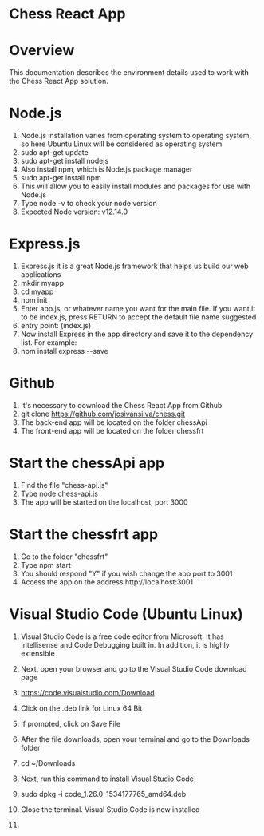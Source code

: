 # Chess React App

# Overview
This documentation describes the environment details used to work with the Chess React App solution.

# Node.js
1. Node.js installation varies from operating system to operating system, so here Ubuntu Linux will be considered as operating system
2. sudo apt-get update
3. sudo apt-get install nodejs
4. Also install npm, which is Node.js package manager
5. sudo apt-get install npm
6. This will allow you to easily install modules and packages for use with Node.js
7. Type node -v to check your node version
8. Expected Node version: v12.14.0

# Express.js
1. Express.js it is a great Node.js framework that helps us build our web applications
2. mkdir myapp
3. cd myapp
4. npm init
5. Enter app.js, or whatever name you want for the main file. If you want it to be index.js, 
   press RETURN to accept the default file name suggested
6. entry point: (index.js)
7. Now install Express in the app directory and save it to the dependency list. For example:
8. npm install express --save

# Github
1. It's necessary to download the Chess React App from Github
2. git clone https://github.com/josivansilva/chess.git
3. The back-end app will be located on the folder chessApi
4. The front-end app will be located on the folder chessfrt

# Start the chessApi app
1. Find the file "chess-api.js"
2. Type node chess-api.js
3. The app will be started on the localhost, port 3000

# Start the chessfrt app
1. Go to the folder "chessfrt"
2. Type npm start
3. You should respond "Y" if you wish change the app port to 3001
4. Access the app on the address http://localhost:3001

# Visual Studio Code (Ubuntu Linux)
1. Visual Studio Code is a free code editor from Microsoft. It has Intellisense and
Code Debugging built in. In addition, it is highly extensible
2. Next, open your browser and go to the Visual Studio Code download page
3. https://code.visualstudio.com/Download
4. Click on the .deb link for Linux 64 Bit
5. If prompted, click on Save File
6. After the file downloads, open your terminal and go to the Downloads folder
7. cd ~/Downloads
8. Next, run this command to install Visual Studio Code
9. sudo dpkg -i code_1.26.0-1534177765_amd64.deb
10. Close the terminal. Visual Studio Code is now installed


7.  
  

